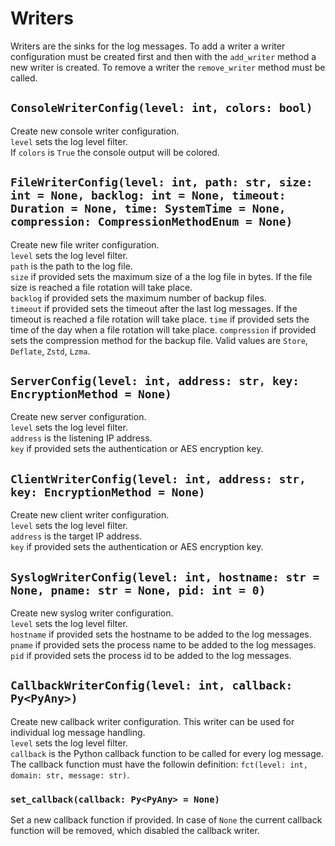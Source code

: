 # Writers

Writers are the sinks for the log messages. To add a writer a writer configuration must be created first and then with the `add_writer` method a new writer is created. To remove a writer the `remove_writer` method must be called.

## `ConsoleWriterConfig(level: int, colors: bool)`

Create new console writer configuration.  
`level` sets the log level filter.  
If `colors` is `True` the console output will be colored.

## `FileWriterConfig(level: int, path: str, size: int = None, backlog: int = None, timeout: Duration = None, time: SystemTime = None, compression: CompressionMethodEnum = None)`

Create new file writer configuration.  
`level` sets the log level filter.  
`path` is the path to the log file.  
`size` if provided sets the maximum size of a the log file in bytes. If the file size is reached a file rotation will take place.  
`backlog` if provided sets the maximum number of backup files.  
`timeout` if provided sets the timeout after the last log messages. If the timeout is reached a file rotation will take place.
`time` if provided sets the time of the day when a file rotation will take place.
`compression` if provided sets the compression method for the backup file. Valid values are `Store`, `Deflate`, `Zstd`, `Lzma`.

## `ServerConfig(level: int, address: str, key: EncryptionMethod = None)`

Create new server configuration.  
`level` sets the log level filter.  
`address` is the listening IP address.  
`key` if provided sets the authentication or AES encryption key.

## `ClientWriterConfig(level: int, address: str, key: EncryptionMethod = None)`

Create new client writer configuration.  
`level` sets the log level filter.  
`address` is the target IP address.  
`key` if provided sets the authentication or AES encryption key.

## `SyslogWriterConfig(level: int, hostname: str = None, pname: str = None, pid: int = 0)`

Create new syslog writer configuration.  
`level` sets the log level filter.  
`hostname` if provided sets the hostname to be added to the log messages.
`pname` if provided sets the process name to be added to the log messages.
`pid` if provided sets the process id to be added to the log messages.

## `CallbackWriterConfig(level: int, callback: Py<PyAny>)`

Create new callback writer configuration. This writer can be used for individual log message handling.  
`level` sets the log level filter.  
`callback` is the Python callback function to be called for every log message. The callback function must have the followin definition: `fct(level: int, domain: str, message: str)`.

### `set_callback(callback: Py<PyAny> = None)`

Set a new callback function if provided. In case of `None` the current callback function will be removed, which disabled the callback writer.
